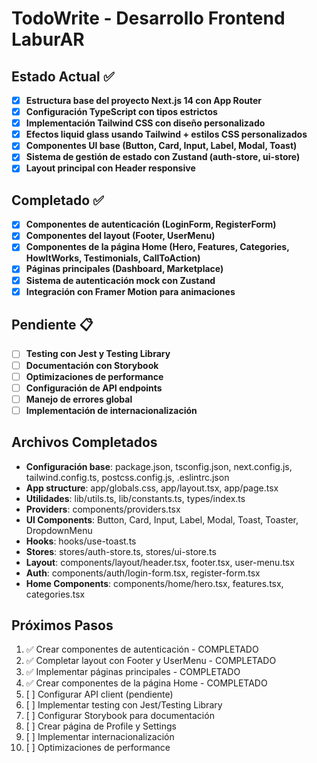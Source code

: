 # TodoWrite - Desarrollo Frontend LaburAR

## Estado Actual ✅
- [x] **Estructura base del proyecto Next.js 14 con App Router**
- [x] **Configuración TypeScript con tipos estrictos**
- [x] **Implementación Tailwind CSS con diseño personalizado**
- [x] **Efectos liquid glass usando Tailwind + estilos CSS personalizados**
- [x] **Componentes UI base (Button, Card, Input, Label, Modal, Toast)**
- [x] **Sistema de gestión de estado con Zustand (auth-store, ui-store)**
- [x] **Layout principal con Header responsive**

## Completado ✅
- [x] **Componentes de autenticación (LoginForm, RegisterForm)**
- [x] **Componentes del layout (Footer, UserMenu)**
- [x] **Componentes de la página Home (Hero, Features, Categories, HowItWorks, Testimonials, CallToAction)**
- [x] **Páginas principales (Dashboard, Marketplace)**
- [x] **Sistema de autenticación mock con Zustand**
- [x] **Integración con Framer Motion para animaciones**

## Pendiente 📋
- [ ] **Testing con Jest y Testing Library**
- [ ] **Documentación con Storybook**
- [ ] **Optimizaciones de performance**
- [ ] **Configuración de API endpoints**
- [ ] **Manejo de errores global**
- [ ] **Implementación de internacionalización**

## Archivos Completados
- **Configuración base**: package.json, tsconfig.json, next.config.js, tailwind.config.ts, postcss.config.js, .eslintrc.json
- **App structure**: app/globals.css, app/layout.tsx, app/page.tsx
- **Utilidades**: lib/utils.ts, lib/constants.ts, types/index.ts
- **Providers**: components/providers.tsx
- **UI Components**: Button, Card, Input, Label, Modal, Toast, Toaster, DropdownMenu
- **Hooks**: hooks/use-toast.ts
- **Stores**: stores/auth-store.ts, stores/ui-store.ts
- **Layout**: components/layout/header.tsx, footer.tsx, user-menu.tsx
- **Auth**: components/auth/login-form.tsx, register-form.tsx
- **Home Components**: components/home/hero.tsx, features.tsx, categories.tsx

## Próximos Pasos
1. ✅ Crear componentes de autenticación - COMPLETADO
2. ✅ Completar layout con Footer y UserMenu - COMPLETADO  
3. ✅ Implementar páginas principales - COMPLETADO
4. ✅ Crear componentes de la página Home - COMPLETADO
5. [ ] Configurar API client (pendiente)
6. [ ] Implementar testing con Jest/Testing Library
7. [ ] Configurar Storybook para documentación
8. [ ] Crear página de Profile y Settings
9. [ ] Implementar internacionalización
10. [ ] Optimizaciones de performance
